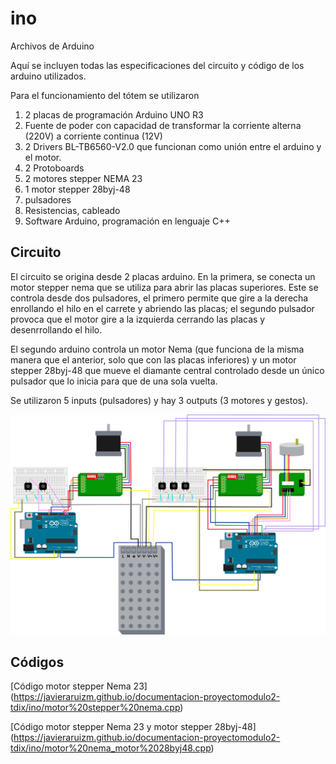 # ino
Archivos de Arduino 

Aquí se incluyen todas las especificaciones del circuito y código de los arduino utilizados.

Para el funcionamiento del tótem se utilizaron 
1. 2 placas de programación Arduino UNO R3
2. Fuente de poder con capacidad de transformar la corriente alterna (220V) a corriente continua (12V)
3. 2 Drivers BL-TB6560-V2.0 que funcionan como unión entre el arduino y el motor.
4. 2 Protoboards
5. 2 motores stepper NEMA 23
6. 1 motor stepper 28byj-48 
7. pulsadores
8. Resistencias, cableado
9. Software Arduino, programación en lenguaje C++


## Circuito

El circuito se origina desde 2 placas arduino. En la primera, se conecta un motor stepper nema que se utiliza para abrir las placas superiores. Este se controla desde dos pulsadores, el primero permite que gire a la derecha enrollando el hilo en el carrete y abriendo las placas; el segundo pulsador provoca que el motor gire a la izquierda cerrando las placas y desenrrollando el hilo.

El segundo arduino controla un motor Nema (que funciona de la misma manera que el anterior, solo que con las placas inferiores) y un motor stepper 28byj-48 que mueve el diamante central controlado desde un único pulsador que lo inicia para que de una sola vuelta.

Se utilizaron 5 inputs (pulsadores) y hay 3 outputs (3 motores y gestos).

 <div>
<p style = 'text-align:center;'>
<img src="cableado-arduino.jpg" alt="cableado arduino" width="800px">
</p>
</div>

## Códigos

[Código motor stepper Nema 23] (https://javieraruizm.github.io/documentacion-proyectomodulo2-tdix/ino/motor%20stepper%20nema.cpp)

[Código motor stepper Nema 23 y motor stepper 28byj-48] (https://javieraruizm.github.io/documentacion-proyectomodulo2-tdix/ino/motor%20nema_motor%2028byj48.cpp)